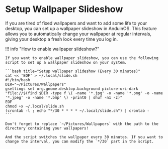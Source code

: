 # Setup Wallpaper Slideshow

If you are tired of fixed wallpapers and want to add some life to your desktop, you can set up a wallpaper slideshow in AnduinOS. This feature allows you to automatically change your wallpaper at regular intervals, giving your desktop a fresh look every time you log in.

!!! info "How to enable wallpaper slideshow?"

    If you want to enable wallpaper slideshow, you can use the following script to set up a wallpaper slideshow on your system.

    ```bash title="Setup wallpaper slideshow (Every 30 minutes)"
    cat << 'EOF' > ~/.local/slide.sh
    #!/bin/bash
    DIR="~/Pictures/Wallpapers"
    gsettings set org.gnome.desktop.background picture-uri-dark "file://$(find $DIR -type f \( -name '*.jpg' -o -name '*.png' -o -name '*.jpeg' -o -name '*.bmp' \) -print0 | shuf -n1 -z)"
    EOF
    chmod +x ~/.local/slide.sh
    (crontab -l ; echo "*/30 * * * * ~/.local/slide.sh") | crontab -
    ```

    Don't forget to replace `~/Pictures/Wallpapers` with the path to the directory containing your wallpapers!

    And the script switches the wallpaper every 30 minutes. If you want to change the interval, you can modify the `*/30` part in the script.
